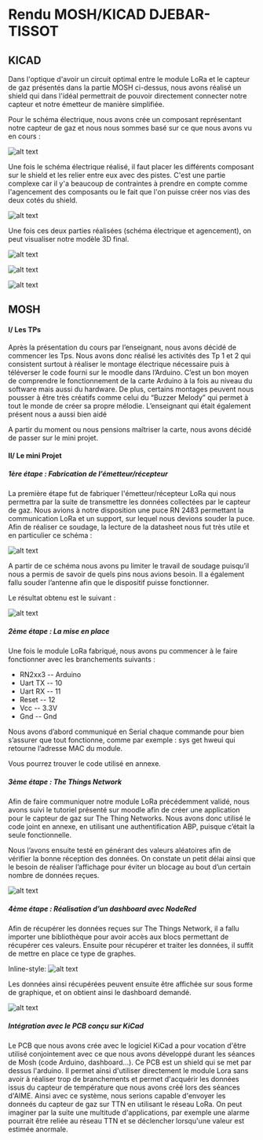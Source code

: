 # Rendu MOSH/KICAD DJEBAR-TISSOT
## KICAD

Dans l'optique d'avoir un circuit optimal entre le module LoRa et le capteur de gaz présentés dans la partie MOSH ci-dessus, nous avons réalisé un shield qui dans l'idéal permettrait de pouvoir directement connecter notre capteur et notre émetteur de manière simplifiée.

Pour le schéma électrique, nous avons crée un composant représentant notre capteur de gaz et nous nous sommes basé sur ce que nous avons vu en cours :

![alt text](https://github.com/MOSH-Insa-Toulouse/2019_MOSH_B2_DJEBAR_TISSOT/blob/master/PCB_Kicad/ImagesPCB/schema.png "Figure 1: Schéma du circuit électrique du shield")

Une fois le schéma électrique réalisé, il faut placer les différents composant sur le shield et les relier entre eux avec des pistes. C'est une partie complexe car il y'a beaucoup de contraintes à prendre en compte comme l'agencement des composants ou le fait que l'on puisse créer nos vias des deux cotés du shield.

![alt text](https://github.com/MOSH-Insa-Toulouse/2019_MOSH_B2_DJEBAR_TISSOT/blob/master/PCB_Kicad/ImagesPCB/Pcb.PNG "Figure 2: Positionnement des pistes")

Une fois ces deux parties réalisées (schéma électrique et agencement), on peut visualiser notre modèle 3D final.

![alt text](https://github.com/MOSH-Insa-Toulouse/2019_MOSH_B2_DJEBAR_TISSOT/blob/master/PCB_Kicad/ImagesPCB/3dVisu1.PNG "Figure 3: Vue 3D de coté")

![alt text](https://github.com/MOSH-Insa-Toulouse/2019_MOSH_B2_DJEBAR_TISSOT/blob/master/PCB_Kicad/ImagesPCB/3dVisu2.PNG "Figure 4: Vue 3D de dessus")

![alt text](https://github.com/MOSH-Insa-Toulouse/2019_MOSH_B2_DJEBAR_TISSOT/blob/master/PCB_Kicad/ImagesPCB/3dVisu3.PNG "Figure 5: Vue 3D de dessous")

## MOSH

#### I/ Les TPs

Après la présentation du cours par l’enseignant, nous avons décidé de commencer les Tps. Nous avons donc réalisé les activités des Tp 1 et 2 qui consistent surtout à réaliser le montage électrique nécessaire puis à téléverser le code fourni sur le moodle dans l’Arduino.
C’est un bon moyen de comprendre le fonctionnement de la carte Arduino à la fois au niveau du software mais aussi du hardware. 
De plus, certains montages peuvent nous pousser à être très créatifs comme celui du “Buzzer Melody” qui permet à tout le monde de créer sa propre mélodie. L’enseignant qui était également présent nous a aussi bien aidé

A partir du moment ou nous pensions maîtriser la carte, nous avons décidé de passer sur le mini projet.

#### II/ Le mini Projet

##### 1ère étape : Fabrication de l’émetteur/récepteur

La première étape fut de fabriquer l'émetteur/récepteur LoRa qui nous permettra par la suite de transmettre les données collectées par le capteur de gaz. Nous avions à notre disposition une puce RN 2483 permettant la communication LoRa et un support, sur lequel nous devions souder la puce. Afin de réaliser ce soudage, la lecture de la datasheet nous fut très utile et en particulier ce schéma :

![alt text](https://github.com/MOSH-Insa-Toulouse/2019_MOSH_B2_DJEBAR_TISSOT/blob/master/MOSH/Images/pins.jpg "Figure 1: Pins de la puce RN 2483")

A partir de ce schéma nous avons pu limiter le travail de soudage puisqu’il nous a permis de savoir de quels pins nous avions besoin. Il a également fallu souder l’antenne afin que le dispositif puisse fonctionner. 


Le résultat obtenu est le suivant :

![alt text](https://github.com/MOSH-Insa-Toulouse/2019_MOSH_B2_DJEBAR_TISSOT/blob/master/MOSH/Images/module.JPG "Figure 2 : Emetteur/Récepteur LoRa")

##### 2ème étape : La mise en place

Une fois le module LoRa fabriqué, nous avons pu commencer à le faire fonctionner avec les branchements suivants :

 * RN2xx3 -- Arduino
 * Uart TX -- 10
 * Uart RX -- 11
 * Reset -- 12
 * Vcc -- 3.3V
 * Gnd -- Gnd

Nous avons d’abord communiqué en Serial chaque commande pour bien s’assurer que tout fonctionne, comme par exemple :  sys get hweui qui retourne l’adresse MAC du module.

Vous pourrez trouver le code utilisé en annexe.


##### 3ème étape : The Things Network

Afin de faire communiquer notre module LoRa précédemment validé, nous avons suivi le tutoriel présenté sur moodle afin de créer une application pour le capteur de gaz sur The Thing Networks. Nous avons donc utilisé le code joint en annexe, en utilisant une authentification ABP, puisque c’était la seule fonctionnelle.

Nous l’avons ensuite testé en générant des valeurs aléatoires afin de vérifier la bonne réception des données. 
On constate un petit délai ainsi que le besoin de réaliser l’affichage pour éviter un blocage au bout d’un certain nombre de données reçues.
  
![alt text](https://github.com/MOSH-Insa-Toulouse/2019_MOSH_B2_DJEBAR_TISSOT/blob/master/MOSH/Images/figure3.png "Figure 3 : Réception des données sur The Things Network")



##### 4ème étape : Réalisation d’un dashboard avec NodeRed

Afin de récupérer les données reçues sur The Things Network, il a fallu importer une bibliothèque pour avoir accès aux blocs permettant de récupérer ces valeurs.
Ensuite pour récupérer et traiter les données, il suffit de mettre en place ce type de graphes.

 
Inline-style: 
![alt text](https://github.com/MOSH-Insa-Toulouse/2019_MOSH_B2_DJEBAR_TISSOT/blob/master/MOSH/Images/figure4.png "Figure 4 : Récupération des données sur NodeRed")


Les données ainsi récupérées peuvent ensuite être affichée sur sous forme de graphique, et on obtient ainsi le dashboard demandé.

![alt text](https://github.com/MOSH-Insa-Toulouse/2019_MOSH_B2_DJEBAR_TISSOT/blob/master/MOSH/Images/figure5.png "Figure 5 : Visualisation des données du capteur") 

##### Intégration avec le PCB conçu sur KiCad

Le PCB que nous avons crée avec le logiciel KiCad a pour vocation d'être utilisé conjointement avec ce que nous avons développé durant les séances de Mosh (code Arduino, dashboard...). Ce PCB est un shield qui se met par dessus l'arduino. Il permet ainsi d'utiliser directement le module Lora sans avoir à réaliser trop de branchements et permet d'acquérir les données issus du capteur de température que nous avons créé lors des séances d'AIME. 
Ainsi avec ce système, nous serions capable d'envoyer les donneés du capteur de gaz sur TTN en utilisant le réseau LoRa. On peut imaginer par la suite une multitude d'applications, par exemple une alarme pourrait être reliée au réseau TTN et se déclencher lorsqu'une valeur est estimée anormale.

